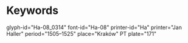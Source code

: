 # Keywords
glyph-id="Ha-08_0314"
font-id="Ha-08"
printer-id="Ha"
printer="Jan Haller"
period="1505–1525"
place="Kraków"
PT plate="171"
